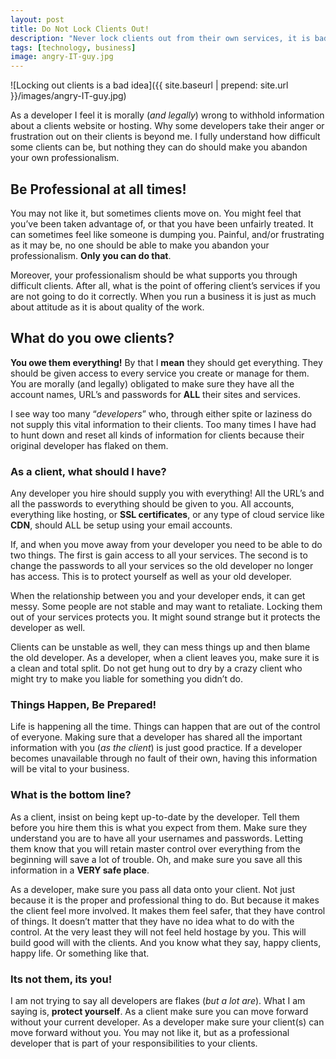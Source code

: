 ```yaml
---
layout: post
title: Do Not Lock Clients Out!
description: "Never lock clients out from their own services, it is bad for everyone!"
tags: [technology, business]
image: angry-IT-guy.jpg
---
```


![Locking out clients is a bad idea]({{  site.baseurl | prepend: site.url }}/images/angry-IT-guy.jpg)

As a developer I feel it is morally (*and legally*) wrong to withhold information about a clients website or hosting. Why some developers take their anger or frustration out on their clients is beyond me. I fully understand how difficult some clients can be, but nothing they can do should make you abandon your own professionalism.<!--more-->

## Be Professional at all times!

You may not like it, but sometimes clients move on. You might feel that you’ve been taken advantage of, or that you have been unfairly treated. It can sometimes feel like someone is dumping you. Painful, and/or frustrating as it may be, no one should be able to make you abandon your professionalism. **Only you can do that**.

Moreover, your professionalism should be what supports you through difficult clients. After all, what is the point of offering client’s services if you are not going to do it correctly. When you run a business it is just as much about attitude as it is about quality of the work.

## What do you owe clients?

**You owe them everything!** By that I **mean** they should get everything. They should be given access to every service you create or manage for them. You are morally (and legally) obligated to make sure they have all the account names, URL’s and passwords for **ALL** their sites and services.

I see way too many “*developers*” who, through either spite or laziness do not supply this vital information to their clients. Too many times I have had to hunt down and reset all kinds of information for clients because their original developer has flaked on them.

### As a client, what should I have?

Any developer you hire should supply you with everything! All the URL’s and all the passwords to everything should be given to you. All accounts, everything like hosting, or **SSL certificates**, or any type of cloud service like **CDN**, should ALL be setup using your email accounts.

If, and when you move away from your developer you need to be able to do two things. The first is gain access to all your services. The second is to change the passwords to all your services so the old developer no longer has access. This is to protect yourself as well as your old developer.

When the relationship between you and your developer ends, it can get messy. Some people are not stable and may want to retaliate. Locking them out of your services protects you. It might sound strange but it protects the developer as well.

Clients can be unstable as well, they can mess things up and then blame the old developer. As a developer, when a client leaves you, make sure it is a clean and total split. Do not get hung out to dry by a crazy client who might try to make you liable for something you didn’t do.

### Things Happen, Be Prepared!

Life is happening all the time. Things can happen that are out of the control of everyone. Making sure that a developer has shared all the important information with you (*as the client*) is just good practice. If a developer becomes unavailable through no fault of their own, having this information will be vital to your business.

### What is the bottom line?

As a client, insist on being kept up-to-date by the developer. Tell them before you hire them this is what you expect from them. Make sure they understand you are to have all your usernames and passwords. Letting them know that you will retain master control over everything from the beginning will save a lot of trouble. Oh, and make sure you save all this information in a **VERY safe place**.

As a developer, make sure you pass all data onto your client. Not just because it is the proper and professional thing to do. But because it makes the client feel more involved. It makes them feel safer, that they have control of things. It doesn’t matter that they have no idea what to do with the control. At the very least they will not feel held hostage by you. This will build good will with the clients. And you know what they say, happy clients, happy life. Or something like that.

### Its not them, its you!

I am not trying to say all developers are flakes (*but a lot are*). What I am saying is, **protect yourself**. As a client make sure you can move forward without your current developer. As a developer make sure your client(s) can move forward without you. You may not like it, but as a professional developer that is part of your responsibilities to your clients.
